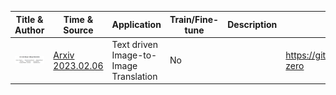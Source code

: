 | Title & Author | Time & Source | Application | Train/Fine-tune | Description | Code |
| - | - | - | - | - | - |
| ![img](res/001.png) | [Arxiv 2023.02.06](https://arxiv.org/abs/2302.03027) | Text driven Image-to-Image Translation | No |  | https://github.com/pix2pixzero/pix2pix-zero |
